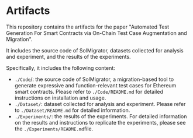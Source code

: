 # Artifacts

This repository contains the artifacts for the paper "Automated Test Generation For Smart Contracts via On-Chain Test Case Augmentation and Migration".

It includes the source code of SolMigrator, datasets collected for analysis and experiment, and the results of the experiments.

Specifically, it includes the following content:

- `./Code`/: the source code of SolMigrator, a migration-based tool to generate expressive and function-relevant test cases for Ethereum smart contracts. Please refer to `./Code/README.md` for detailed instructions on installation and usage.
- `./Dataset/`: dataset collected for analysis and experiment. Please refer to `./Dataset/README.md` for detailed information.
- `./Experiments/`: the results of the experiments. For detailed information on the results and instructions to replicate the experiments, please see the `./Experiments/README.md`file.

